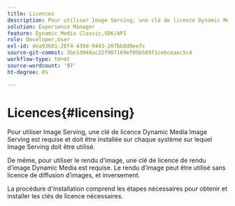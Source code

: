 ```yaml
---
title: Licences
description: Pour utiliser Image Serving, une clé de licence Dynamic Media Image Serving est requise et doit être installée sur chaque système sur lequel Image Serving doit être utilisé.
solution: Experience Manager
feature: Dynamic Media Classic,SDK/API
role: Developer,User
exl-id: dea93601-28f4-439d-9443-267bb8d8eefc
source-git-commit: 3be1d948ac22f907169ef09b509f1cebceaec5c4
workflow-type: tm+mt
source-wordcount: '97'
ht-degree: 0%

---
```


# Licences{#licensing}

Pour utiliser Image Serving, une clé de licence Dynamic Media Image Serving est requise et doit être installée sur chaque système sur lequel Image Serving doit être utilisé.

De même, pour utiliser le rendu d’image, une clé de licence de rendu d’image Dynamic Media est requise. Le rendu d’image peut être utilisé sans licence de diffusion d’images, et inversement.

La procédure d&#39;installation comprend les étapes nécessaires pour obtenir et installer les clés de licence nécessaires.

